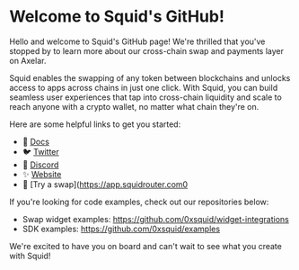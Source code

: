 # Welcome to Squid's GitHub!

Hello and welcome to Squid's GitHub page! We're thrilled that you've stopped by to learn more about our cross-chain swap and payments layer on Axelar.

Squid enables the swapping of any token between blockchains and unlocks access to apps across chains in just one click. With Squid, you can build seamless user experiences that tap into cross-chain liquidity and scale to reach anyone with a crypto wallet, no matter what chain they're on.

Here are some helpful links to get you started:

- 📄 [Docs](https://docs.squidrouter.com)
- 🐦 [Twitter](https://twitter.com/squidrouter)
- 🤖 [Discord](https://discord.gg/squidrouter)
- ✨ [Website](https://squidrouter.com)
- 🔀 [Try a swap](https://app.squidrouter.com0

If you're looking for code examples, check out our repositories below:

- Swap widget examples: https://github.com/0xsquid/widget-integrations
- SDK examples: https://github.com/0xsquid/examples

We're excited to have you on board and can't wait to see what you create with Squid!
